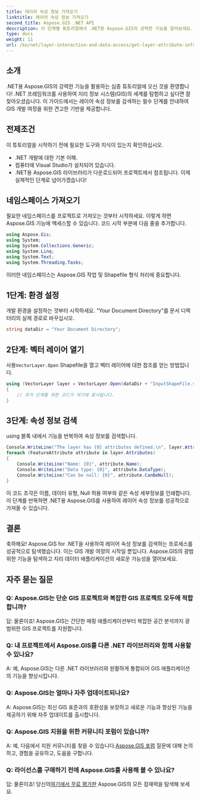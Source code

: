 ```yaml
---
title: 레이어 속성 정보 가져오기
linktitle: 레이어 속성 정보 가져오기
second_title: Aspose.GIS .NET API
description: 이 단계별 튜토리얼에서 .NET용 Aspose.GIS의 강력한 기능을 알아보세요. 레이어 속성 정보를 쉽게 검색할 수 있습니다. 지금 무료 평가판을 다운로드하세요!
type: docs
weight: 11
url: /ko/net/layer-interaction-and-data-access/get-layer-attribute-information/
---
```

## 소개
.NET용 Aspose.GIS의 강력한 기능을 활용하는 심층 튜토리얼에 오신 것을 환영합니다! .NET 프레임워크를 사용하여 지리 정보 시스템(GIS)의 세계를 탐험하고 싶다면 잘 찾아오셨습니다. 이 가이드에서는 레이어 속성 정보를 검색하는 필수 단계를 안내하여 GIS 개발 여정을 위한 견고한 기반을 제공합니다.
## 전제조건
이 튜토리얼을 시작하기 전에 필요한 도구와 지식이 있는지 확인하십시오.
- .NET 개발에 대한 기본 이해.
- 컴퓨터에 Visual Studio가 설치되어 있습니다.
- .NET용 Aspose.GIS 라이브러리가 다운로드되어 프로젝트에서 참조됩니다.
이제 실제적인 단계로 넘어가겠습니다!
## 네임스페이스 가져오기
필요한 네임스페이스를 프로젝트로 가져오는 것부터 시작하세요. 이렇게 하면 Aspose.GIS 기능에 액세스할 수 있습니다. 코드 시작 부분에 다음 줄을 추가합니다.
```csharp
using Aspose.Gis;
using System;
using System.Collections.Generic;
using System.Linq;
using System.Text;
using System.Threading.Tasks;
```
이러한 네임스페이스는 Aspose.GIS 작업 및 Shapefile 형식 처리에 중요합니다.
## 1단계: 환경 설정
개발 환경을 설정하는 것부터 시작하세요. "Your Document Directory"를 문서 디렉터리의 실제 경로로 바꾸십시오.
```csharp
string dataDir = "Your Document Directory";
```
## 2단계: 벡터 레이어 열기
 사용`VectorLayer.Open` Shapefile을 열고 벡터 레이어에 대한 참조를 얻는 방법입니다.
```csharp
using (VectorLayer layer = VectorLayer.Open(dataDir + "InputShapeFile.shp", Drivers.Shapefile))
{
    // 추가 단계를 위한 코드가 여기에 표시됩니다.
}
```
## 3단계: 속성 정보 검색
using 블록 내에서 기능을 반복하여 속성 정보를 검색합니다.
```csharp
Console.WriteLine("The layer has {0} attributes defined.\n", layer.Attributes.Count);
foreach (FeatureAttribute attribute in layer.Attributes)
{
    Console.WriteLine("Name: {0}", attribute.Name);
    Console.WriteLine("Data type: {0}", attribute.DataType);
    Console.WriteLine("Can be null: {0}", attribute.CanBeNull);
}
```
이 코드 조각은 이름, 데이터 유형, Null 허용 여부와 같은 속성 세부정보를 인쇄합니다.
이 단계를 반복하면 .NET용 Aspose.GIS를 사용하여 레이어 속성 정보를 성공적으로 가져올 수 있습니다.
## 결론
축하해요! Aspose.GIS for .NET을 사용하여 레이어 속성 정보를 검색하는 프로세스를 성공적으로 탐색했습니다. 이는 GIS 개발 여정의 시작일 뿐입니다. Aspose.GIS의 광범위한 기능을 탐색하고 지리 데이터 애플리케이션의 새로운 가능성을 열어보세요.

## 자주 묻는 질문
### Q: Aspose.GIS는 단순 GIS 프로젝트와 복잡한 GIS 프로젝트 모두에 적합합니까?
답: 물론이죠! Aspose.GIS는 간단한 매핑 애플리케이션부터 복잡한 공간 분석까지 광범위한 GIS 프로젝트를 지원합니다.
### Q: 내 프로젝트에서 Aspose.GIS를 다른 .NET 라이브러리와 함께 사용할 수 있나요?
A: 예, Aspose.GIS는 다른 .NET 라이브러리와 원활하게 통합되어 GIS 애플리케이션의 기능을 향상시킵니다.
### Q: Aspose.GIS는 얼마나 자주 업데이트되나요?
A: Aspose.GIS는 최신 GIS 표준과의 호환성을 보장하고 새로운 기능과 향상된 기능을 제공하기 위해 자주 업데이트를 출시합니다.
### Q: Aspose.GIS 지원을 위한 커뮤니티 포럼이 있습니까?
 A: 예, 다음에서 지원 커뮤니티를 찾을 수 있습니다.[Aspose.GIS 포럼](https://forum.aspose.com/c/gis/33) 질문에 대해 논의하고, 경험을 공유하고, 도움을 구합니다.
### Q: 라이선스를 구매하기 전에 Aspose.GIS를 사용해 볼 수 있나요?
 답: 물론이죠! 당신의[여기에서 무료 평가판](https://releases.aspose.com/) Aspose.GIS의 모든 잠재력을 탐색해 보세요.